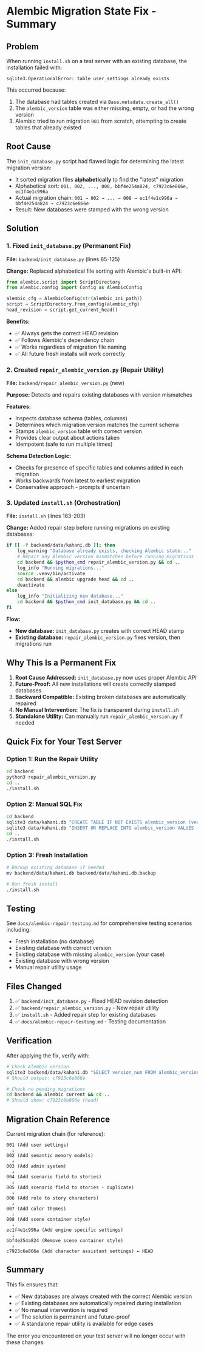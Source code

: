 # Alembic Migration State Fix - Summary

## Problem

When running `install.sh` on a test server with an existing database, the installation failed with:

```
sqlite3.OperationalError: table user_settings already exists
```

This occurred because:
1. The database had tables created via `Base.metadata.create_all()`
2. The `alembic_version` table was either missing, empty, or had the wrong version
3. Alembic tried to run migration `001` from scratch, attempting to create tables that already existed

## Root Cause

The `init_database.py` script had flawed logic for determining the latest migration version:
- It sorted migration files **alphabetically** to find the "latest" migration
- Alphabetical sort: `001, 002, ..., 008, bbf4e254a824, c7923c6e866e, ec1f4e1c996a`
- Actual migration chain: `001 → 002 → ... → 008 → ec1f4e1c996a → bbf4e254a824 → c7923c6e866e`
- Result: New databases were stamped with the wrong version

## Solution

### 1. Fixed `init_database.py` (Permanent Fix)

**File:** `backend/init_database.py` (lines 85-125)

**Change:** Replaced alphabetical file sorting with Alembic's built-in API:

```python
from alembic.script import ScriptDirectory
from alembic.config import Config as AlembicConfig

alembic_cfg = AlembicConfig(str(alembic_ini_path))
script = ScriptDirectory.from_config(alembic_cfg)
head_revision = script.get_current_head()
```

**Benefits:**
- ✅ Always gets the correct HEAD revision
- ✅ Follows Alembic's dependency chain
- ✅ Works regardless of migration file naming
- ✅ All future fresh installs will work correctly

### 2. Created `repair_alembic_version.py` (Repair Utility)

**File:** `backend/repair_alembic_version.py` (new)

**Purpose:** Detects and repairs existing databases with version mismatches

**Features:**
- Inspects database schema (tables, columns)
- Determines which migration version matches the current schema
- Stamps `alembic_version` table with correct version
- Provides clear output about actions taken
- Idempotent (safe to run multiple times)

**Schema Detection Logic:**
- Checks for presence of specific tables and columns added in each migration
- Works backwards from latest to earliest migration
- Conservative approach - prompts if uncertain

### 3. Updated `install.sh` (Orchestration)

**File:** `install.sh` (lines 183-203)

**Change:** Added repair step before running migrations on existing databases:

```bash
if [[ -f backend/data/kahani.db ]]; then
    log_warning "Database already exists, checking Alembic state..."
    # Repair any Alembic version mismatches before running migrations
    cd backend && $python_cmd repair_alembic_version.py && cd ..
    log_info "Running migrations..."
    source .venv/bin/activate
    cd backend && alembic upgrade head && cd ..
    deactivate
else
    log_info "Initializing new database..."
    cd backend && $python_cmd init_database.py && cd ..
fi
```

**Flow:**
- **New database:** `init_database.py` creates with correct HEAD stamp
- **Existing database:** `repair_alembic_version.py` fixes version, then migrations run

## Why This Is a Permanent Fix

1. **Root Cause Addressed:** `init_database.py` now uses proper Alembic API
2. **Future-Proof:** All new installations will create correctly stamped databases
3. **Backward Compatible:** Existing broken databases are automatically repaired
4. **No Manual Intervention:** The fix is transparent during `install.sh`
5. **Standalone Utility:** Can manually run `repair_alembic_version.py` if needed

## Quick Fix for Your Test Server

### Option 1: Run the Repair Utility

```bash
cd backend
python3 repair_alembic_version.py
cd ..
./install.sh
```

### Option 2: Manual SQL Fix

```bash
cd backend
sqlite3 data/kahani.db "CREATE TABLE IF NOT EXISTS alembic_version (version_num VARCHAR(32) PRIMARY KEY);"
sqlite3 data/kahani.db "INSERT OR REPLACE INTO alembic_version VALUES ('c7923c6e866e');"
cd ..
./install.sh
```

### Option 3: Fresh Installation

```bash
# Backup existing database if needed
mv backend/data/kahani.db backend/data/kahani.db.backup

# Run fresh install
./install.sh
```

## Testing

See `docs/alembic-repair-testing.md` for comprehensive testing scenarios including:
- Fresh installation (no database)
- Existing database with correct version
- Existing database with missing `alembic_version` (your case)
- Existing database with wrong version
- Manual repair utility usage

## Files Changed

1. ✅ `backend/init_database.py` - Fixed HEAD revision detection
2. ✅ `backend/repair_alembic_version.py` - New repair utility
3. ✅ `install.sh` - Added repair step for existing databases
4. ✅ `docs/alembic-repair-testing.md` - Testing documentation

## Verification

After applying the fix, verify with:

```bash
# Check Alembic version
sqlite3 backend/data/kahani.db "SELECT version_num FROM alembic_version;"
# Should output: c7923c6e866e

# Check no pending migrations
cd backend && alembic current && cd ..
# Should show: c7923c6e866e (head)
```

## Migration Chain Reference

Current migration chain (for reference):
```
001 (Add user settings)
  ↓
002 (Add semantic memory models)
  ↓
003 (Add admin system)
  ↓
004 (Add scenario field to stories)
  ↓
005 (Add scenario field to stories - duplicate)
  ↓
006 (Add role to story characters)
  ↓
007 (Add color themes)
  ↓
008 (Add scene container style)
  ↓
ec1f4e1c996a (Add engine specific settings)
  ↓
bbf4e254a824 (Remove scene container style)
  ↓
c7923c6e866e (Add character assistant settings) ← HEAD
```

## Summary

This fix ensures that:
- ✅ New databases are always created with the correct Alembic version
- ✅ Existing databases are automatically repaired during installation
- ✅ No manual intervention is required
- ✅ The solution is permanent and future-proof
- ✅ A standalone repair utility is available for edge cases

The error you encountered on your test server will no longer occur with these changes.

